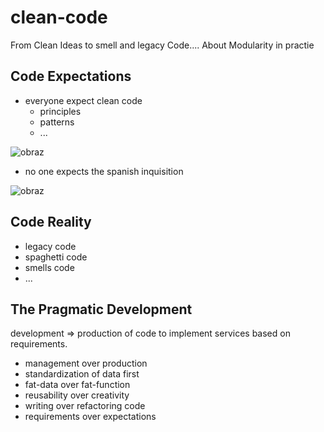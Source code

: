 # clean-code

From Clean Ideas to smell and legacy Code.... About Modularity in practie

## Code Expectations

+ everyone expect clean code
  + principles
  + patterns
  + ...
    
![obraz](https://github.com/tom-sapletta-com/clean-code/assets/5669657/96c736d2-a189-4894-9a1a-cfdf79232bfd)

  
+ no one expects the spanish inquisition
  

![obraz](https://github.com/tom-sapletta-com/clean-code/assets/5669657/fe601411-dcd3-43a3-a146-d8e136c57e54)



## Code Reality

+ legacy code
+ spaghetti code
+ smells code
+ ...



## The Pragmatic Development

development => production of code to implement services based on requirements.


+ management over production
+ standardization of data first
+ fat-data over fat-function
+ reusability over creativity
+ writing over refactoring code
+ requirements over expectations


